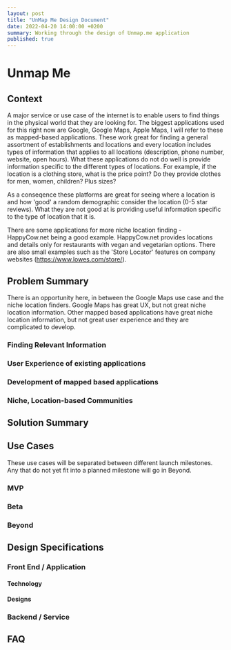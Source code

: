 ```yaml
---
layout: post
title: "UnMap Me Design Document"
date: 2022-04-20 14:00:00 +0200
summary: Working through the design of Unmap.me application
published: true
---
```


# Unmap Me

## Context

A major service or use case of the internet is to enable users to find things in the physical world that they are looking for. The biggest applications used for this right now are Google, Google Maps, Apple Maps, I will refer to these as mapped-based applications. These work great for finding a general assortment of establishments and locations and every location includes types of information that applies to all locations (description, phone number, website, open hours). What these applications do not do well is provide information specific to the different types of locations. For example, if the location is a clothing store, what is the price point? Do they provide clothes for men, women, children? Plus sizes?

As a conseqence these platforms are great for seeing where a location is and how 'good' a random demographic consider the location (0-5 star reviews). What they are not good at is providing useful information specific to the type of location that it is.

There are some applications for more niche location finding - HappyCow.net being a good example. HappyCow.net provides locations and details only for restaurants with vegan and vegetarian options. There are also small examples such as the 'Store Locator' features on company websites (https://www.lowes.com/store/).

## Problem Summary

There is an opportunity here, in between the Google Maps use case and the niche location finders. Google Maps has great UX, but not great niche location information. Other mapped based applications have great niche location information, but not great user experience and they are complicated to develop.

### Finding Relevant Information

### User Experience of existing applications

### Development of mapped based applications

### Niche, Location-based Communities

## Solution Summary

## Use Cases

These use cases will be separated between different launch milestones. Any that do not yet fit into a planned milestone will go in Beyond.

### MVP

### Beta

### Beyond

## Design Specifications

### Front End / Application

#### Technology

#### Designs

### Backend / Service

## FAQ
